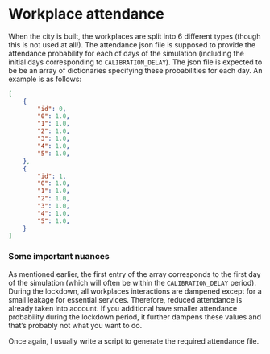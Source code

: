 # Workplace attendance

When the city is built, the workplaces are split into 6 different types (though this is not used at all!). The attendance json file is supposed to provide the attendance probability for each of days of the simulation (including the initial days corresponding to ``CALIBRATION_DELAY``). The json file is expected to be be an array of dictionaries specifying these probabilities for each day. An example is as follows:

```json
[
    {
        "id": 0,
        "0": 1.0,
        "1": 1.0,
        "2": 1.0,
        "3": 1.0,
        "4": 1.0,
        "5": 1.0,
    },
    {
        "id": 1,
        "0": 1.0,
        "1": 1.0,
        "2": 1.0,
        "3": 1.0,
        "4": 1.0,
        "5": 1.0,
    }
]
```

### Some important nuances

As mentioned earlier, the first entry of the array corresponds to the first day of the simulation (which will often be within the ``CALIBRATION_DELAY`` period).
During the lockdown, all workplaces interactions are dampened except for a small leakage for essential services. Therefore, reduced attendance is already taken into account. If you additional have smaller attendance probability during the lockdown period, it further dampens these values and that’s probably not what you want to do.

Once again, I usually write a script to generate the required attendance file.
